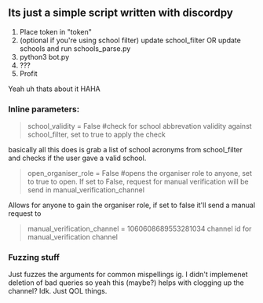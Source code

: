 ## Its just a simple script written with discordpy 

1. Place token in "token"
2. (optional if you're using school filter) update school_filter OR update schools and run schools_parse.py
3. python3 bot.py
4. ???
5. Profit


Yeah uh thats about it HAHA


### Inline parameters: 

> school_validity = False #check for school abbrevation validity against school_filter, set to true to apply the check

basically all this does is grab a list of school acronyms from school_filter and checks if the user gave a valid school. 

> open_organiser_role = False #opens the organiser role to anyone, set to true to open. If set to False, request for manual verification will be send in manual_verification_channel

Allows for anyone to gain the organiser role, if set to false it'll send a manual request to <manual verification channel>

> manual_verification_channel = 1060608689553281034
channel id for manual_verification channel

### Fuzzing stuff

Just fuzzes the arguments for common mispellings ig. I didn't implemenet deletion of bad queries so yeah this (maybe?) helps with clogging up the channel? Idk. Just QOL things.
